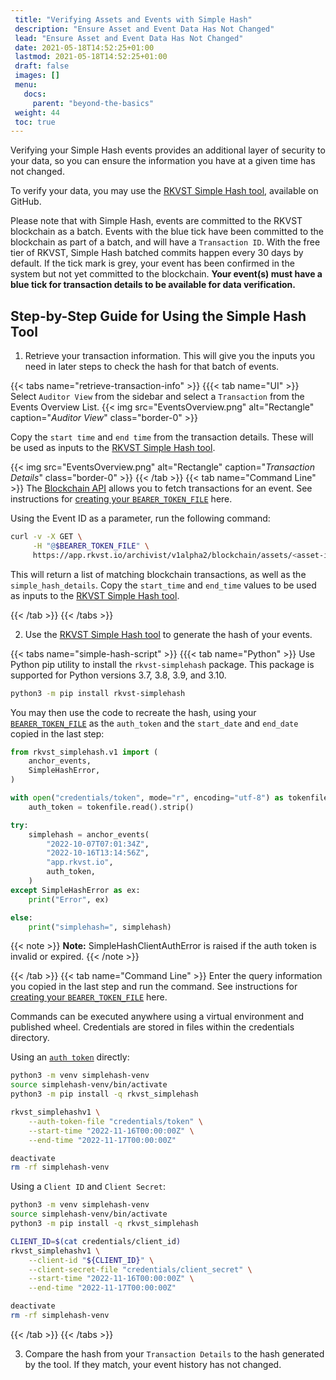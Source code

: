```yaml
---
 title: "Verifying Assets and Events with Simple Hash"
 description: "Ensure Asset and Event Data Has Not Changed"
 lead: "Ensure Asset and Event Data Has Not Changed"
 date: 2021-05-18T14:52:25+01:00
 lastmod: 2021-05-18T14:52:25+01:00
 draft: false
 images: []
 menu:
   docs:
     parent: "beyond-the-basics"
 weight: 44
 toc: true
---
```


Verifying your Simple Hash events provides an additional layer of security to your data, so you can ensure the information you have at a given time has not changed.

To verify your data, you may use the [RKVST Simple Hash tool](https://github.com/jitsuin-inc/rkvst-simplehash-python), available on GitHub. 

Please note that with Simple Hash, events are committed to the RKVST blockchain as a batch. Events with the blue tick have been committed to the blockchain as part of a batch, and will have a `Transaction ID`. With the free tier of RKVST, Simple Hash batched commits happen every 30 days by default. If the tick mark is grey, your event has been confirmed in the system but not yet committed to the blockchain. **Your event(s) must have a blue tick for transaction details to be available for data verification.**

## Step-by-Step Guide for Using the Simple Hash Tool 

1. Retrieve your transaction information. This will give you the inputs you need in later steps to check the hash for that batch of events. 

{{< tabs name="retrieve-transaction-info" >}}
{{{< tab name="UI" >}}
Select `Auditor View` from the sidebar and select a `Transaction` from the Events Overview List.
{{< img src="EventsOverview.png" alt="Rectangle" caption="<em>Auditor View</em>" class="border-0" >}}

Copy the `start time` and `end time` from the transaction details. These will be used as inputs to the [RKVST Simple Hash tool](https://github.com/jitsuin-inc/rkvst-simplehash-python).

{{< img src="EventsOverview.png" alt="Rectangle" caption="<em>Transaction Details</em>" class="border-0" >}}
{{< /tab >}}
{{< tab name="Command Line" >}}
The [Blockchain API](../../api-reference/blockchain-api/) allows you to fetch transactions for an event. See instructions for [creating your `BEARER_TOKEN_FILE`](https://docs.rkvst.com/docs/rkvst-basics/getting-access-tokens-using-app-registrations/) here.

Using the Event ID as a parameter, run the following command: 

```bash
curl -v -X GET \
     -H "@$BEARER_TOKEN_FILE" \
     https://app.rkvst.io/archivist/v1alpha2/blockchain/assets/<asset-id>/events/<event-id>
```

This will return a list of matching blockchain transactions, as well as the `simple_hash_details`. Copy the `start_time` and `end_time` values to be used as inputs to the [RKVST Simple Hash tool](https://github.com/jitsuin-inc/rkvst-simplehash-python).

{{< /tab >}}
{{< /tabs >}}

2. Use the [RKVST Simple Hash tool](https://github.com/jitsuin-inc/rkvst-simplehash-python) to generate the hash of your events. 

{{< tabs name="simple-hash-script" >}}
{{{< tab name="Python" >}}
Use Python pip utility to install the `rkvst-simplehash` package. This package is supported for Python versions 3.7, 3.8, 3.9, and 3.10.

```bash
python3 -m pip install rkvst-simplehash
```

You may then use the code to recreate the hash, using your [`BEARER_TOKEN_FILE`](https://docs.rkvst.com/docs/rkvst-basics/getting-access-tokens-using-app-registrations/) as the `auth_token` and the `start_date` and `end_date` copied in the last step:

```python
from rkvst_simplehash.v1 import (
    anchor_events,
    SimpleHashError,
)

with open("credentials/token", mode="r", encoding="utf-8") as tokenfile:
    auth_token = tokenfile.read().strip()

try:
    simplehash = anchor_events(
        "2022-10-07T07:01:34Z",
        "2022-10-16T13:14:56Z",
        "app.rkvst.io",
        auth_token,
    )
except SimpleHashError as ex:
    print("Error", ex)

else:
    print("simplehash=", simplehash)
```

{{< note >}}
**Note:** SimpleHashClientAuthError is raised if the auth token is invalid or expired.
{{< /note >}}

{{< /tab >}}
{{< tab name="Command Line" >}}
Enter the query information you copied in the last step and run the command. See instructions for [creating your `BEARER_TOKEN_FILE`](https://docs.rkvst.com/docs/rkvst-basics/getting-access-tokens-using-app-registrations/) here.

Commands can be executed anywhere using a virtual environment and published wheel. Credentials are stored in files within the credentials directory. 

Using an [`auth token`](https://docs.rkvst.com/docs/rkvst-basics/getting-access-tokens-using-app-registrations/) directly: 

```bash
python3 -m venv simplehash-venv
source simplehash-venv/bin/activate
python3 -m pip install -q rkvst_simplehash

rkvst_simplehashv1 \
    --auth-token-file "credentials/token" \
    --start-time "2022-11-16T00:00:00Z" \
    --end-time "2022-11-17T00:00:00Z"

deactivate
rm -rf simplehash-venv
```

Using a `Client ID` and `Client Secret`: 
```bash
python3 -m venv simplehash-venv
source simplehash-venv/bin/activate
python3 -m pip install -q rkvst_simplehash

CLIENT_ID=$(cat credentials/client_id)
rkvst_simplehashv1 \
    --client-id "${CLIENT_ID}" \
    --client-secret-file "credentials/client_secret" \
    --start-time "2022-11-16T00:00:00Z" \
    --end-time "2022-11-17T00:00:00Z"

deactivate
rm -rf simplehash-venv
```

{{< /tab >}}
{{< /tabs >}}

3. Compare the hash from your `Transaction Details` to the hash generated by the tool. If they match, your event history has not changed. 